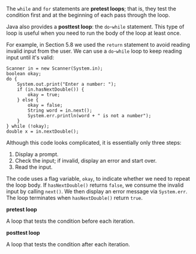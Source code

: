 The `while` and `for` statements are **pretest loops**; that is, they test the condition first and at the beginning of each pass through the loop.


Java also provides a **posttest loop**: the `do`-`while` statement. This type of loop is useful when you need to run the body of the loop at least once.


For example, in Section 5.8 we used the `return` statement to avoid reading invalid input from the user. We can use a `do`-`while` loop to keep reading input until it's valid:

```code
Scanner in = new Scanner(System.in);
boolean okay;
do {
    System.out.print("Enter a number: ");
    if (in.hasNextDouble()) {
        okay = true;
    } else {
        okay = false;
        String word = in.next();
        System.err.println(word + " is not a number");
    }
} while (!okay);
double x = in.nextDouble();
```

Although this code looks complicated, it is essentially only three steps:



1.  Display a prompt.
1.  Check the input; if invalid, display an error and start over.
1.  Read the input.



The code uses a flag variable, `okay`, to indicate whether we need to repeat the loop body. If `hasNextDouble()` returns `false`, we consume the invalid input by calling `next()`. We then display an error message via `System.err`. The loop terminates when `hasNextDouble()` return `true`.




**pretest loop**

A loop that tests the condition before each iteration.



**posttest loop**

A loop that tests the condition after each iteration.